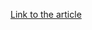 [Link to the article](https://www.securityweek.com/five-threat-groups-target-industrial-systems-dragos)
